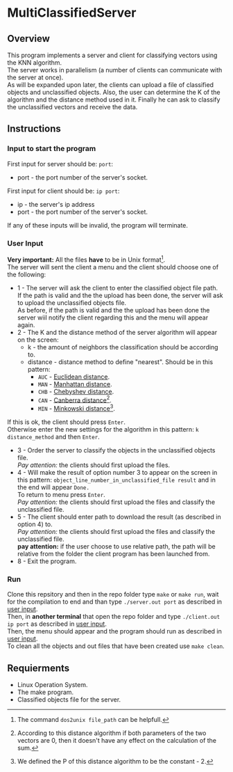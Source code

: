 # MultiClassifiedServer
## Overview
This program implements a server and client for classifying vectors using the KNN algorithm.</br>
The server works in parallelism (a number of clients can communicate with the server at once).</br>
As will be expanded upon later, the clients can upload a file of classified objects and unclassified objects. Also, the user can determine the K of the algorithm and the distance method used in it. Finally he can ask to classify the unclassified vectors and receive the data.

## Instructions
### Input to start the program
First input for server should be: `port`:
- port - the port number of the server's socket.

First input for client should be: `ip port`:
- ip - the server's ip address
- port - the port number of the server's socket.

If any of these inputs will be invalid, the program will terminate.

### User Input
**Very important:** All the files **have** to be in Unix format[^1].</br>
The server will sent the client a menu and the client should choose one of the following:
- 1 - The server will ask the client to enter the classified object file path.</br>
If the path is valid and the the upload has been done, the server will ask to upload the unclassified objects file.</br>
As before, if the path is valid and the the upload has been done the server wiil notify the client regarding this and the menu will appear again.
- 2 - The K and the distance method of the server algorithm will appear on the screen:</br>
  - k - the amount of neighbors the classification should be according to. </br>
  - distance - distance method to define "nearest". Should be in this pattern:
    - `AUC` - [Euclidean distance](https://en.wikipedia.org/wiki/Euclidean_distance).
    - `MAN` - [Manhattan distance](https://en.wikipedia.org/wiki/Taxicab_geometry).
    - `CHB` - [Chebyshev distance](https://en.wikipedia.org/wiki/Chebyshev_distance).
    - `CAN` - [Canberra distance](https://en.wikipedia.org/wiki/Canberra_distance)[^2].
    - `MIN` - [Minkowski distance](https://en.wikipedia.org/wiki/Minkowski_distance)[^3].
    
If this is ok, the client should press `Enter`.</br>
Otherwise enter the new settings for the algorithm in this pattern: `k distance_method` and then `Enter`.</br>
- 3 - Order the server to classify the objects in the unclassified objects file.</br>
*Pay attention:* the clients should first upload the files.
- 4 - Will make the result of option number 3 to appear on the screen in this pattern:
`object_line_number_in_unclassified_file result` and in the end will appear `Done.`</br>
To return to menu press `Enter`.</br>
*Pay attention:* the clients should first upload the files and classify the unclassified file.
- 5 - The client should enter path to download the result (as described in option 4) to.</br>
*Pay attention:* the clients should first upload the files and classify the unclassified file.</br>
**pay attention:** if the user choose to use relative path, the path will be relative from the folder the client program has been launched from.
- 8 - Exit the program.

### Run
Clone this repsitory and then in the repo folder type `make` or `make run`, wait for the compilation to end and than type `./server.out port` as described in [user input](https://github.com/noam1222/MultiClassifiedServer#input-to-start-the-program). </br>
Then, in **another terminal** that open the repo folder and type `./client.out ip port` as described in [user input](https://github.com/noam1222/MultiClassifiedServer#input-to-start-the-program). </br>
Then, the menu should appear and the program should run as described in [user input](https://github.com/noam1222/MultiClassifiedServer#user-input).</br>
To clean all the objects and out files that have been created use `make clean`.

## Requierments
- Linux Operation System.
- The make program.
- Classified objects file for the server.

[^1]: The command `dos2unix file_path` can be helpfull.
[^2]: According to this distance algorithm if both parameters of the two vectors are 0, then it doesn't have any effect on the calculation of the sum.
[^3]: We defined the P of this distance algorithm to be the constant - 2.
